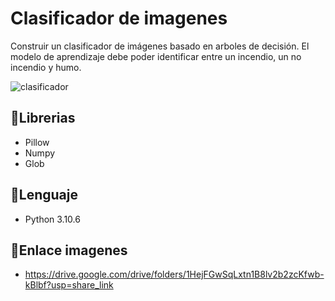 # Clasificador de imagenes
Construir un clasificador de imágenes basado en arboles de decisión. El modelo de aprendizaje debe poder identificar entre un incendio, un no incendio y humo.

![clasificador](https://user-images.githubusercontent.com/78553293/225208110-759a7143-d021-4b3c-82e8-5c7055c4df3c.png)

## :book:Librerias
- Pillow
- Numpy
- Glob

## :snake:Lenguaje
- Python 3.10.6

## :link:Enlace imagenes 
- https://drive.google.com/drive/folders/1HejFGwSqLxtn1B8lv2b2zcKfwb-kBlbf?usp=share_link
